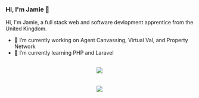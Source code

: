 ### Hi, I'm Jamie 👋
Hi, I'm Jamie, a full stack web and software devlopment apprentice from the United Kingdom.

<ul>
  <li>
  🔭 I’m currently working on Agent Canvassing, Virtual Val, and Property Network
  </li>
  <li>
  🌱 I’m currently learning PHP and Laravel
  </li>
</ul>
<br>
<div align="center">
  <img align="center" src="https://github-readme-stats.vercel.app/api?username=JRitchie454&bg_color=30,e96443,904e95&title_color=fff&text_color=fff&show_icons=true&count_private=true"/>
</div>
<br>
<br>
<div align="center">
  <img align="center" src="https://github-readme-stats.vercel.app/api/top-langs/?username=JRitchie454&bg_color=30,e96443,904e95&title_color=fff&text_color=fff&count_private=true&layout=compact"/>
</div>

